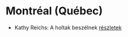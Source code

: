 # Montréal (Québec)

- Kathy Reichs: A holtak beszélnek [részletek](_details/%7Bopf.creator%7D.md#id_157)